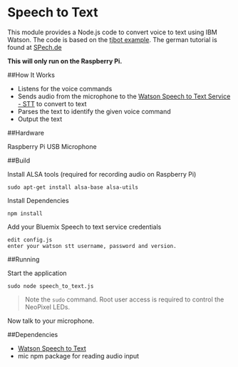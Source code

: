 # Speech to Text

This module provides a Node.js code to convert voice to text using IBM Watson.
The code is based on the [tjbot example]( https://github.com/ibmtjbot/tjbot). 
The german tutorial is found at [SPech.de](http://www.spech.de/blog/article/spracherkennung-chatbot-watson-raspberry-pi)

**This will only run on the Raspberry Pi.**

##How It Works
- Listens for the voice commands
- Sends audio from the microphone to the [Watson Speech to Text Service - STT](https://www.ibm.com/watson/developercloud/speech-to-text.html) to convert to text
- Parses the text to identify the given voice command
- Output the text 

##Hardware

Raspberry Pi
USB Microphone

##Build

Install ALSA tools (required for recording audio on Raspberry Pi)

    sudo apt-get install alsa-base alsa-utils

Install Dependencies

    npm install

Add your Bluemix Speech to text service credentials

    edit config.js
    enter your watson stt username, password and version.

##Running

Start the application

    sudo node speech_to_text.js   

> Note the `sudo` command. Root user access is required to control the NeoPixel LEDs.

Now talk to your microphone.

##Dependencies

- [Watson Speech to Text](https://www.ibm.com/watson/developercloud/speech-to-text.html)
- mic npm package for reading audio input

